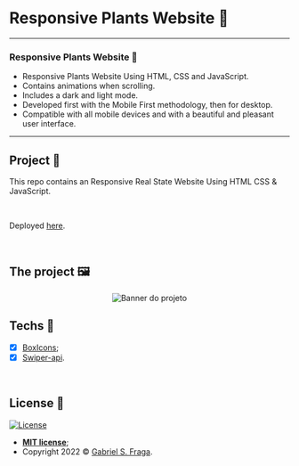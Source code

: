 # Responsive Plants Website 🎍 
---
### Responsive Plants Website 🎍

- Responsive Plants Website Using HTML, CSS and JavaScript.
- Contains animations when scrolling.
- Includes a dark and light mode.
- Developed first with the Mobile First methodology, then for desktop.
- Compatible with all mobile devices and with a beautiful and pleasant user interface.

---

## Project :star2:

This repo contains an  Responsive Real State Website Using HTML CSS & JavaScript.

<br>

Deployed [here](https://greenvillage.netlify.app/).

<br>

## The project 🖼️

<p align="center">
  <img src="https://i.imgur.com/SvId0Ak.png" alt="Banner do projeto"/>
</p>

## Techs :rocket:
- [x] [BoxIcons](https://boxicons.com/);
- [x] [Swiper-api](https://swiperjs.com/swiper-api).

<br>

## License :memo:

[![License](http://img.shields.io/:license-mit-green.svg?style=flat-square)](http://badges.mit-license.org)

- **[MIT license](https://github.com/GabrielFraga962/Responsive_Plants_Website_Design/blob/main/LICENSE)**;
- Copyright 2022 © <a href="https://github.com/GabrielFraga962" target="_blank">Gabriel S. Fraga</a>.



